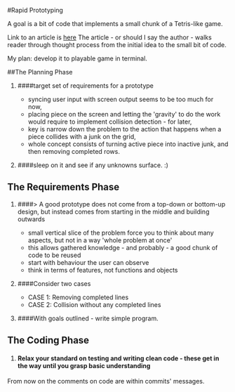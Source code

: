 #Rapid Prototyping

A goal is a bit of code that implements a small chunk of a Tetris-like game.

Link to an article is [here](https://practicingruby.com/articles/rapid-prototyping)
The article - or should I say the author - walks reader through thought process from the initial idea to the small bit of code.

My plan: develop it to playable game in terminal.

##The Planning Phase

1. ####target set of requirements for a prototype

    * syncing user input with screen output seems to be too much for now,
    * placing piece on the screen and letting the 'gravity' to do the work would require to implement collision detection - for later,
    * key is narrow down the problem to the action that happens when a piece collides with a junk on the grid,
    * whole concept consists of turning active piece into inactive junk, and then removing completed rows.

2. ####sleep on it and see if any unknowns surface. :)

## The Requirements Phase

1. ####> A good prototype does not come from a top-down or bottom-up design, but instead comes from starting in the middle and building outwards

    * small vertical slice of the problem force you to think about many aspects, but not in a way 'whole problem at once'
    * this allows gathered knowledge - and probably - a good chunk of code to be reused
    * start with behaviour the user can observe
    * think in terms of features, not functions and objects

2. ####Consider two cases
    * CASE 1: Removing completed lines
    * CASE 2: Collision without any completed lines

3. ####With goals outlined - write simple program.

## The Coding Phase

1. #### Relax your standard on testing and writing clean code - these get in the way until you grasp basic understanding

From now on the comments on code are within commits' messages.
